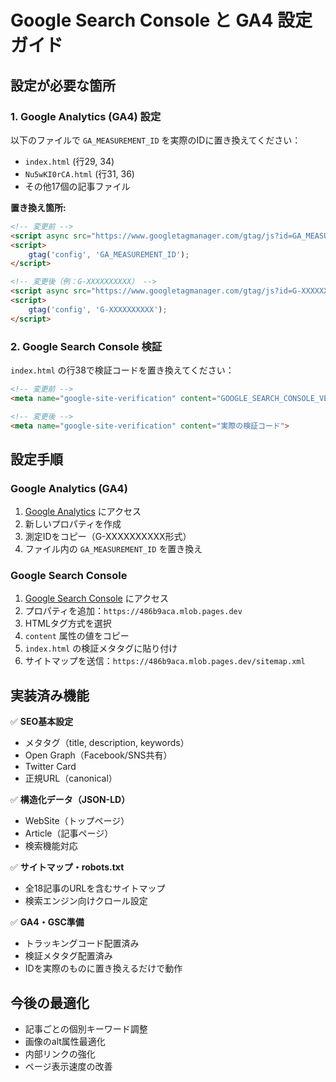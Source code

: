 # Google Search Console と GA4 設定ガイド

## 設定が必要な箇所

### 1. Google Analytics (GA4) 設定

以下のファイルで `GA_MEASUREMENT_ID` を実際のIDに置き換えてください：

- `index.html` (行29, 34)
- `Nu5wKI0rCA.html` (行31, 36)
- その他17個の記事ファイル

**置き換え箇所:**
```html
<!-- 変更前 -->
<script async src="https://www.googletagmanager.com/gtag/js?id=GA_MEASUREMENT_ID"></script>
<script>
    gtag('config', 'GA_MEASUREMENT_ID');
</script>

<!-- 変更後（例：G-XXXXXXXXXX） -->
<script async src="https://www.googletagmanager.com/gtag/js?id=G-XXXXXXXXXX"></script>
<script>
    gtag('config', 'G-XXXXXXXXXX');
</script>
```

### 2. Google Search Console 検証

`index.html` の行38で検証コードを置き換えてください：

```html
<!-- 変更前 -->
<meta name="google-site-verification" content="GOOGLE_SEARCH_CONSOLE_VERIFICATION_CODE">

<!-- 変更後 -->
<meta name="google-site-verification" content="実際の検証コード">
```

## 設定手順

### Google Analytics (GA4)

1. [Google Analytics](https://analytics.google.com/) にアクセス
2. 新しいプロパティを作成
3. 測定IDをコピー（G-XXXXXXXXXX形式）
4. ファイル内の `GA_MEASUREMENT_ID` を置き換え

### Google Search Console

1. [Google Search Console](https://search.google.com/search-console/) にアクセス
2. プロパティを追加：`https://486b9aca.mlob.pages.dev`
3. HTMLタグ方式を選択
4. `content` 属性の値をコピー
5. `index.html` の検証メタタグに貼り付け
6. サイトマップを送信：`https://486b9aca.mlob.pages.dev/sitemap.xml`

## 実装済み機能

✅ **SEO基本設定**
- メタタグ（title, description, keywords）
- Open Graph（Facebook/SNS共有）
- Twitter Card
- 正規URL（canonical）

✅ **構造化データ（JSON-LD）**
- WebSite（トップページ）
- Article（記事ページ）
- 検索機能対応

✅ **サイトマップ・robots.txt**
- 全18記事のURLを含むサイトマップ
- 検索エンジン向けクロール設定

✅ **GA4・GSC準備**
- トラッキングコード配置済み
- 検証メタタグ配置済み
- IDを実際のものに置き換えるだけで動作

## 今後の最適化

- 記事ごとの個別キーワード調整
- 画像のalt属性最適化
- 内部リンクの強化
- ページ表示速度の改善